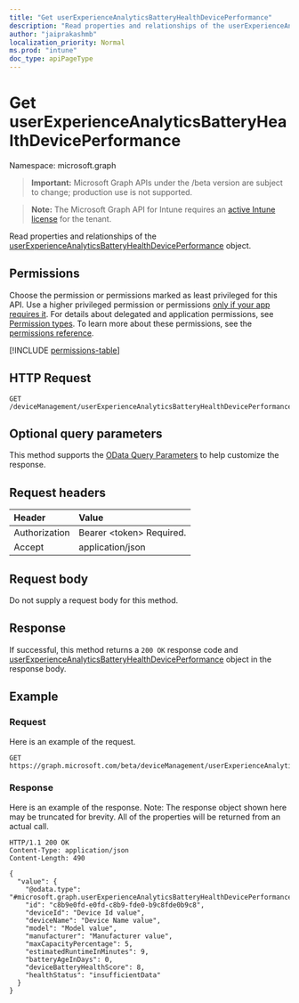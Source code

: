 ```yaml
---
title: "Get userExperienceAnalyticsBatteryHealthDevicePerformance"
description: "Read properties and relationships of the userExperienceAnalyticsBatteryHealthDevicePerformance object."
author: "jaiprakashmb"
localization_priority: Normal
ms.prod: "intune"
doc_type: apiPageType
---
```


# Get userExperienceAnalyticsBatteryHealthDevicePerformance

Namespace: microsoft.graph

> **Important:** Microsoft Graph APIs under the /beta version are subject to change; production use is not supported.

> **Note:** The Microsoft Graph API for Intune requires an [active Intune license](https://go.microsoft.com/fwlink/?linkid=839381) for the tenant.

Read properties and relationships of the [userExperienceAnalyticsBatteryHealthDevicePerformance](../resources/intune-devices-userexperienceanalyticsbatteryhealthdeviceperformance.md) object.

## Permissions
Choose the permission or permissions marked as least privileged for this API. Use a higher privileged permission or permissions [only if your app requires it](/graph/permissions-overview#best-practices-for-using-microsoft-graph-permissions). For details about delegated and application permissions, see [Permission types](/graph/permissions-overview#permission-types). To learn more about these permissions, see the [permissions reference](/graph/permissions-reference).

<!-- { "blockType": "permissions", "name": "intune_devices_userexperienceanalyticsbatteryhealthdeviceperformance_get" } -->
[!INCLUDE [permissions-table](../includes/permissions/intune-devices-userexperienceanalyticsbatteryhealthdeviceperformance-get-permissions.md)]

## HTTP Request
<!-- {
  "blockType": "ignored"
}
-->
``` http
GET /deviceManagement/userExperienceAnalyticsBatteryHealthDevicePerformance/{userExperienceAnalyticsBatteryHealthDevicePerformanceId}
```

## Optional query parameters
This method supports the [OData Query Parameters](/graph/query-parameters) to help customize the response.

## Request headers
|Header|Value|
|:---|:---|
|Authorization|Bearer &lt;token&gt; Required.|
|Accept|application/json|

## Request body
Do not supply a request body for this method.

## Response
If successful, this method returns a `200 OK` response code and [userExperienceAnalyticsBatteryHealthDevicePerformance](../resources/intune-devices-userexperienceanalyticsbatteryhealthdeviceperformance.md) object in the response body.

## Example

### Request
Here is an example of the request.
``` http
GET https://graph.microsoft.com/beta/deviceManagement/userExperienceAnalyticsBatteryHealthDevicePerformance/{userExperienceAnalyticsBatteryHealthDevicePerformanceId}
```

### Response
Here is an example of the response. Note: The response object shown here may be truncated for brevity. All of the properties will be returned from an actual call.
``` http
HTTP/1.1 200 OK
Content-Type: application/json
Content-Length: 490

{
  "value": {
    "@odata.type": "#microsoft.graph.userExperienceAnalyticsBatteryHealthDevicePerformance",
    "id": "c8b9e0fd-e0fd-c8b9-fde0-b9c8fde0b9c8",
    "deviceId": "Device Id value",
    "deviceName": "Device Name value",
    "model": "Model value",
    "manufacturer": "Manufacturer value",
    "maxCapacityPercentage": 5,
    "estimatedRuntimeInMinutes": 9,
    "batteryAgeInDays": 0,
    "deviceBatteryHealthScore": 8,
    "healthStatus": "insufficientData"
  }
}
```
